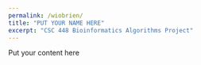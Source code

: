 ```yaml
---
permalink: /wiobrien/
title: "PUT YOUR NAME HERE"
excerpt: "CSC 448 Bioinformatics Algorithms Project"
---
```


Put your content here
